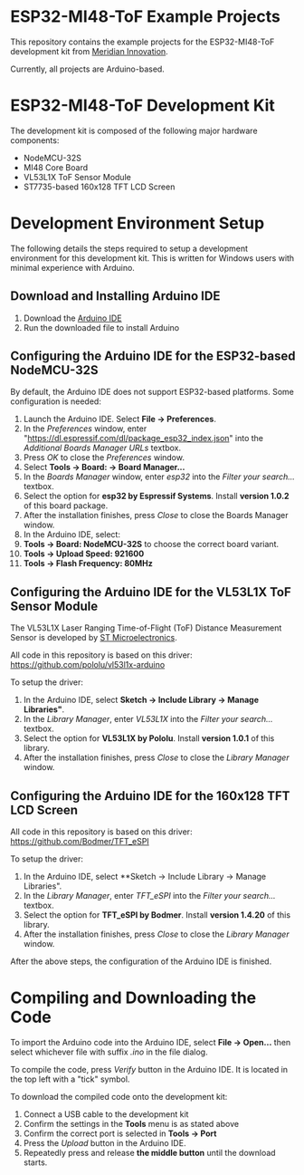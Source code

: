 # ESP32-MI48-ToF Example Projects

This repository contains the example projects for the ESP32-MI48-ToF development kit from [Meridian Innovation](https://www.meridianinno.com/).

Currently, all projects are Arduino-based.

# ESP32-MI48-ToF Development Kit

The development kit is composed of the following major hardware components:
* NodeMCU-32S
* MI48 Core Board
* VL53L1X ToF Sensor Module
* ST7735-based 160x128 TFT LCD Screen

# Development Environment Setup

The following details the steps required to setup a development environment for this development kit. This is written for Windows users with minimal experience with Arduino.

## Download and Installing Arduino IDE

1. Download the [Arduino IDE](https://www.arduino.cc/en/Guide/Windows)
1. Run the downloaded file to install Arduino

## Configuring the Arduino IDE for the ESP32-based NodeMCU-32S
By default, the Arduino IDE does not support ESP32-based platforms. Some configuration is needed:
1. Launch the Arduino IDE. Select **File -> Preferences**.
1. In the *Preferences* window, enter "https://dl.espressif.com/dl/package_esp32_index.json" into the *Additional Boards Manager URLs* textbox.
1. Press *OK* to close the *Preferences* window.
1. Select **Tools -> Board: -> Board Manager...**
1. In the *Boards Manager* window, enter *esp32* into the *Filter your search...* textbox.
1. Select the option for **esp32 by Espressif Systems**. Install **version 1.0.2** of this board package.
1. After the installation finishes, press *Close* to close the Boards Manager window.
1. In the Arduino IDE, select:
  1. **Tools -> Board: NodeMCU-32S** to choose the correct board variant.
  1. **Tools -> Upload Speed: 921600**
  1. **Tools -> Flash Frequency: 80MHz**

## Configuring the Arduino IDE for the VL53L1X ToF Sensor Module

The VL53L1X Laser Ranging Time-of-Flight (ToF) Distance Measurement Sensor is developed by [ST Microelectronics](https://www.st.com/en/imaging-and-photonics-solutions/vl53l1x.html).

All code in this repository is based on this driver: https://github.com/pololu/vl53l1x-arduino

To setup the driver:
1. In the Arduino IDE, select **Sketch -> Include Library -> Manage Libraries"**.
1. In the *Library Manager*, enter *VL53L1X* into the *Filter your search...* textbox.
1. Select the option for **VL53L1X by Pololu**. Install **version 1.0.1** of this library.
1. After the installation finishes, press *Close* to close the *Library Manager* window.

## Configuring the Arduino IDE for the 160x128 TFT LCD Screen

All code in this repository is based on this driver: https://github.com/Bodmer/TFT_eSPI

To setup the driver:
1. In the Arduino IDE, select **Sketch -> Include Library -> Manage Libraries".
1. In the *Library Manager*, enter *TFT_eSPI* into the *Filter your search...* textbox.
1. Select the option for **TFT_eSPI by Bodmer**. Install **version 1.4.20** of this library.
1. After the installation finishes, press *Close* to close the *Library Manager* window.

After the above steps, the configuration of the Arduino IDE is finished.

# Compiling and Downloading the Code

To import the Arduino code into the Arduino IDE, select **File -> Open...** then select whichever file with suffix *.ino* in the file dialog.

To compile the code, press *Verify* button in the Arduino IDE. It is located in the top left with a "tick" symbol.

To download the compiled code onto the development kit:
1. Connect a USB cable to the development kit
1. Confirm the settings in the **Tools** menu is as stated above
1. Confirm the correct port is selected in **Tools -> Port**
1. Press the *Upload* button in the Arduino IDE.
1. Repeatedly press and release **the middle button** until the download starts.
